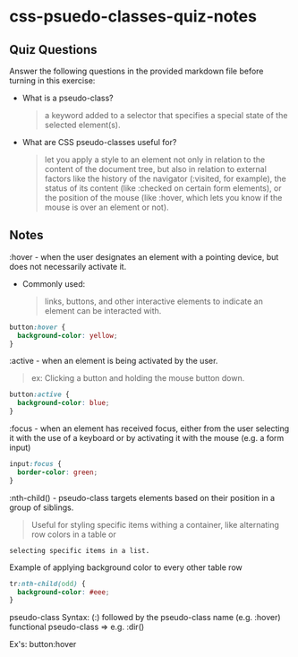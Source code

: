 # css-psuedo-classes-quiz-notes

## Quiz Questions

Answer the following questions in the provided markdown file before turning in this exercise:

- What is a pseudo-class?

  > a keyword added to a selector that specifies a special state of the selected element(s).

- What are CSS pseudo-classes useful for?
  > let you apply a style to an element not only in relation to the content of the document tree, but also in relation to external factors like the history of the navigator (:visited, for example), the status of its content (like :checked on certain form elements), or the position of the mouse (like :hover, which lets you know if the mouse is over an element or not).

## Notes

:hover - when the user designates an element with a pointing device, but does not necessarily activate it.

- Commonly used:
  > links, buttons, and other interactive elements to indicate an element can be interacted with.

```css
button:hover {
  background-color: yellow;
}
```

:active - when an element is being activated by the user.

> ex: Clicking a button and holding the mouse button down.

```css
button:active {
  background-color: blue;
}
```

:focus - when an element has received focus, either from the user selecting it with the use of a keyboard or
by activating it with the mouse (e.g. a form input)

```css
input:focus {
  border-color: green;
}
```

:nth-child() - pseudo-class targets elements based on their position in a group of siblings.

> Useful for styling specific items withing a container, like alternating row colors in a table or

    selecting specific items in a list.

Example of applying background color to every other table row

```css
tr:nth-child(odd) {
  background-color: #eee;
}
```

pseudo-class Syntax:
(:) followed by the pseudo-class name (e.g. :hover)
functional pseudo-class => e.g. :dir()

Ex's: button:hover
